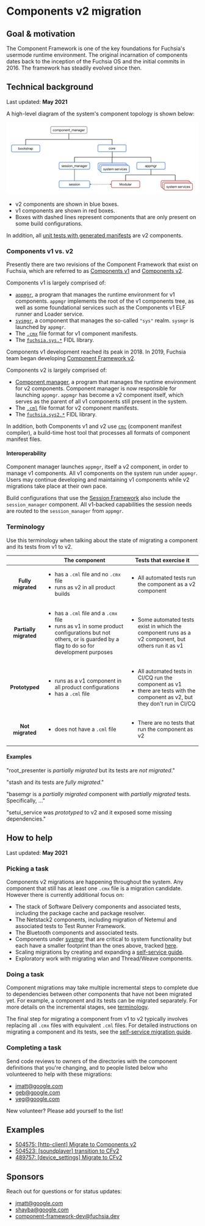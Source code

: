 # Components v2 migration

## Goal & motivation

The Component Framework is one of the key foundations for Fuchsia's usermode
runtime environment. The original incarnation of components dates back to the
inception of the Fuchsia OS and the initial commits in 2016. The framework has
steadily evolved since then.

## Technical background

Last updated: **May 2021**

A high-level diagram of the system's component topology is shown below:

![Realms diagram](../../../concepts/components/v2/images/high_level_components_topology.png)

*   v2 components are shown in blue boxes.
*   v1 components are shown in red boxes.
*   Boxes with dashed lines represent components that are only present on some
    build configurations.

In addition, all [unit tests with generated manifests][unit-tests-generated]
are v2 components.

### Components v1 vs. v2

Presently there are two revisions of the Component Framework that exist on
Fuchsia, which are referred to as [Components v1][glossary.components-v1] and
[Components v2][glossary.components-v2].

Components v1 is largely comprised of:

*   [`appmgr`][appmgr], a program that manages the runtime environment for v1
    components. `appmgr` implements the root of the v1 components tree, as well
    as some foundational services such as the Components v1 ELF runner and
    Loader service.
*   [`sysmgr`][glossary.sysmgr], a component that manages the so-called `"sys"` realm.
    `sysmgr` is launched by `appmgr`.
*   The [`.cmx`][cmx] file format for v1 component manifests.
*   The [`fuchsia.sys.*`][fuchsia-sys] FIDL library.

Components v1 development reached its peak in 2018. In 2019, Fuchsia team began
developing [Component Framework v2][intro].

Components v2 is largely comprised of:

*   [Component manager][component_manager], a program that manages the runtime
    environment for v2 components. Component manager is now responsible for
    launching `appmgr`. `appmgr` has become a v2 component itself, which serves
    as the parent of all v1 components still present in the system.
*   The [`.cml`][cml] file format for v2 component manifests.
*   The [`fuchsia.sys2.*`][fuchsia-sys2] FIDL library.

In addition, both Components v1 and v2 use [`cmc`][cmc] (component manifest
compiler), a build-time host tool that processes all formats of component
manifest files.

#### Interoperability

Component manager launches `appmgr`, itself a v2 component, in order to manage
v1 components. All v1 components on the system run under `appmgr`. Users may
continue developing and maintaining v1 components while v2 migrations take place
at their own pace.

Build configurations that use the [Session Framework][session-framework] also
include the `session_manager` component. All v1-backed capabilities the session
needs are routed to the `session_manager` from `appmgr`.

### Terminology

Use this terminology when talking about the state of migrating a component and
its tests from v1 to v2.

&nbsp; | The component | Tests that exercise it
:----: | ------------- | ----------------------
**Fully migrated**|<ul><li>has a `.cml` file and no `.cmx` file</li><li>runs as v2 in all product builds</li></ul>|<ul><li>All automated tests run the component as a v2 component</li></ul>
**Partially migrated**|<ul><li>has a `.cml` file and a `.cmx` file</li><li>runs as v1 in some product configurations but not others, or is guarded by a flag to do so for development purposes</li></ul>|<ul><li>Some automated tests exist in which the component runs as a v2 component, but others run it as v1</li></ul>
**Prototyped**|<ul><li>runs as a v1 component in all product configurations</li><li>has a `.cml` file</li></ul>|<ul><li>All automated tests in CI/CQ run the component as v1</li><li>there are tests with the component as v2, but they don't run in CI/CQ</li></ul>
**Not migrated**|<ul><li>does not have a `.cml` file</li></ul>|<ul><li>There are no tests that run the component as v2</li></ul>

#### Examples
"root_presenter is _partially migrated_ but its tests are _not migrated_."

"stash and its tests are _fully migrated_."

"basemgr is a _partially migrated_ component with _partially migrated_ tests.
Specifically, ..."

"setui_service was _prototyped_ to v2 and it exposed some missing dependencies."

## How to help

Last updated: **May 2021**

### Picking a task

Components v2 migrations are happening throughout the system. Any component that
still has at least one `.cmx` file is a migration candidate. However there is
currently additional focus on:

-   The stack of Software Delivery components and associated tests, including
    the package cache and package resolver.
-   The Netstack2 components, including migration of Netemul and associated
    tests to Test Runner Framework.
-   The Bluetooth components and associated tests.
-   Components under [sysmgr][glossary.sysmgr] that are critical to
    system functionality but each have a smaller footprint than the ones above,
    tracked [here][label-cf-v2-migration].
-   Scaling migrations by creating and expanding a
    [self-service guide][migrating-sys-components].
-   Exploratory work with migrating wlan and Thread/Weave components.

### Doing a task

Component migrations may take multiple incremental steps to complete due to
dependencies between other components that have not been migrated yet.
For example, a component and its tests can be migrated separately.
For more details on the incremental stages, see [terminology](#terminology).

The final step for migrating a component from v1 to v2 typically involves
replacing all `.cmx` files with equivalent `.cml` files.
For detailed instructions on migrating a component and its tests, see the
[self-service migration guide][migrating-sys-components].

### Completing a task

Send code reviews to owners of the directories with the component definitions
that you're changing, and to people listed below who volunteered to help with
these migrations:

*   jmatt@google.com
*   geb@google.com
*   yeg@google.com

New volunteer? Please add yourself to the list!

## Examples

*  [504575: [http-client] Migrate to Components v2](https://fuchsia-review.googlesource.com/c/fuchsia/+/504575)
*  [504523: [soundplayer] transition to CFv2](https://fuchsia-review.googlesource.com/c/fuchsia/+/504523)
*  [489757: [device_settings] Migrate to CFv2](https://fuchsia-review.googlesource.com/c/fuchsia/+/489757)

## Sponsors

Reach out for questions or for status updates:

*   <jmatt@google.com>
*   <shayba@google.com>
*   <component-framework-dev@fuchsia.dev>

[appmgr]: /src/sys/appmgr
[glossary.components-v1]: /docs/glossary/README.md#components-v1
[glossary.components-v2]: /docs/glossary/README.md#components-v2
[cmc]: /tools/cmc/
[cml]: /docs/concepts/components/v2/component_manifests.md
[cmx]: /docs/concepts/components/v1/component_manifests.md
[component_manager]: /docs/concepts/components/v2/component_manager.md
[fuchsia-sys2]: https://fuchsia.dev/reference/fidl/fuchsia.sys2
[fuchsia-sys]: https://fuchsia.dev/reference/fidl/fuchsia.sys
[initial-processes]: /docs/concepts/booting/everything_between_power_on_and_your_component.md#initial-processes
[intro]: /docs/concepts/components/v2/introduction.md
[label-cf-v2-migration]: https://bugs.fuchsia.dev/p/fuchsia/issues/list?q=label%3Acf-v2-migration
[migrating-sys-components]: /docs/development/components/v2/migration.md
[session-framework]: /docs/concepts/session/introduction.md
[sfw]: /docs/concepts/session/introduction.md
[glossary.sysmgr]: /docs/glossary/README.md#sysmgr
[unit-tests-generated]: /docs/development/components/build.md#unit-tests
